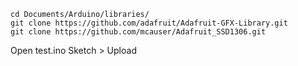 ```
cd Documents/Arduino/libraries/
git clone https://github.com/adafruit/Adafruit-GFX-Library.git
git clone https://github.com/mcauser/Adafruit_SSD1306.git
```

Open test.ino
Sketch > Upload
